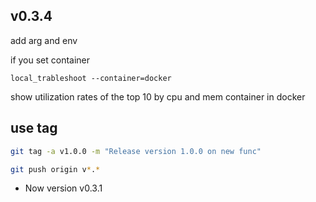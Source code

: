 ## v0.3.4

add arg and env 

if you set container 

```
local_trableshoot --container=docker
```

show utilization rates of the top 10 by cpu and mem container in docker 

## use tag 

```sh
git tag -a v1.0.0 -m "Release version 1.0.0 on new func"
```

```sh
git push origin v*.*
```


- Now version v0.3.1


